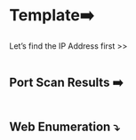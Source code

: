 # Template➡️

Let’s find the IP Address first >>

```bash

```

## Port Scan Results ➡️

```bash

```

## Web Enumeration ⤵️